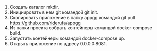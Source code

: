 1. Создать каталог mkdir.
2. Инициировать в нем git командой git init.
3. Скопировать приложение в папку appgg командой git pull https://github.com/riderufa/appgg
4. Из папки проекта собрать контейнеры командой docker-compose build.
5. Запустить контейнеры командой docker-compose up.
6. Открыть приложение по адресу 0.0.0.0:8081.